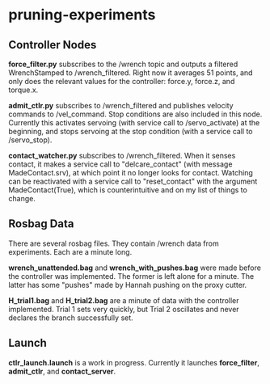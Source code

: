 # pruning-experiments

## Controller Nodes

__force_filter.py__ subscribes to the /wrench topic and outputs a filtered WrenchStamped to /wrench_filtered. Right now it averages 51 points, and only does the relevant values for the controller: force.y, force.z, and torque.x. 

__admit_ctlr.py__ subscribes to /wrench_filtered and publishes velocity commands to /vel_command. Stop conditions are also included in this node. Currently this activates servoing (with service call to /servo_activate) at the beginning, and stops servoing at the stop condition (with a service call to /servo_stop). 

__contact_watcher.py__ subscribes to /wrench_filtered. When it senses contact, it makes a service call to "delcare_contact" (with message MadeContact.srv), at which point it no longer looks for contact. Watching can be reactivated with a service call to "reset_contact" with the argument MadeContact(True), which is counterintuitive and on my list of things to change. 

## Rosbag Data

There are several rosbag files. They contain /wrench data from experiments. Each are a minute long. 

__wrench_unattended.bag__ and __wrench_with_pushes.bag__ were made before the controller was implemented. The former is left alone for a minute. The latter has some "pushes" made by Hannah pushing on the proxy cutter.

__H_trial1.bag__ and __H_trial2.bag__ are a minute of data with the controller implemented. Trial 1 sets very quickly, but Trial 2 oscillates and never declares the branch successfully set. 

## Launch

__ctlr_launch.launch__ is a work in progress. Currently it launches __force_filter__, __admit_ctlr__, and __contact_server__. 
